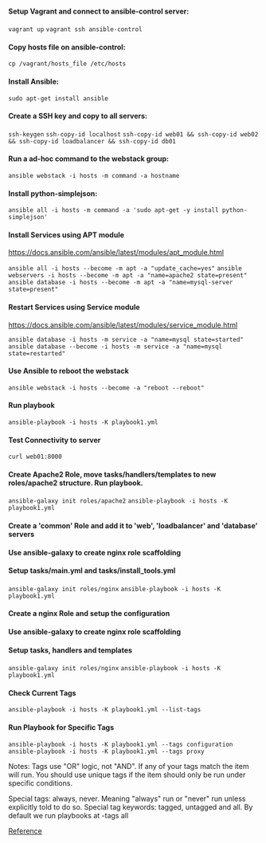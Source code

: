  #### Setup Vagrant and connect to ansible-control server:

 `vagrant up` 
 `vagrant ssh ansible-control`
 
 #### Copy hosts file on ansible-control:

`cp /vagrant/hosts_file /etc/hosts`

 #### Install Ansible:

`sudo apt-get install ansible`

 #### Create a SSH key and copy to all servers:

`ssh-keygen`
`ssh-copy-id localhost`
`ssh-copy-id web01 && ssh-copy-id web02 && ssh-copy-id loadbalancer && ssh-copy-id db01`

 #### Run a ad-hoc command to the webstack group:
 
`ansible webstack -i hosts -m command -a hostname`

 #### Install python-simplejson:
 
`ansible all -i hosts -m command -a 'sudo apt-get -y install python-simplejson' `


 #### Install Services using APT module
https://docs.ansible.com/ansible/latest/modules/apt_module.html

`ansible all -i hosts --become -m apt -a "update_cache=yes"`
`ansible webservers -i hosts --become -m apt -a "name=apache2 state=present"`
`ansible database -i hosts --become -m apt -a "name=mysql-server state=present" `

 #### Restart Services using Service module
https://docs.ansible.com/ansible/latest/modules/service_module.html

`ansible database -i hosts -m service -a "name=mysql state=started"`
`ansible database --become -i hosts -m service -a "name=mysql state=restarted"`

 #### Use Ansible to reboot the webstack
`ansible webstack -i hosts --become -a "reboot --reboot"`

#### Run playbook
`ansible-playbook -i hosts -K playbook1.yml`

#### Test Connectivity to server
`curl web01:8000`


#### Create Apache2 Role, move tasks/handlers/templates to new roles/apache2 structure. Run playbook.
`ansible-galaxy init roles/apache2`
`ansible-playbook -i hosts -K playbook1.yml`

#### Create a 'common' Role and add it to 'web', 'loadbalancer' and 'database' servers
#### Use ansible-galaxy to create nginx role scaffolding
#### Setup tasks/main.yml and tasks/install_tools.yml

`ansible-galaxy init roles/nginx`
`ansible-playbook -i hosts -K playbook1.yml`

#### Create a nginx Role and setup the configuration
#### Use ansible-galaxy to create nginx role scaffolding
#### Setup tasks, handlers and templates

`ansible-galaxy init roles/nginx`
`ansible-playbook -i hosts -K playbook1.yml`

#### Check Current Tags

`ansible-playbook -i hosts -K playbook1.yml --list-tags`

#### Run Playbook for Specific Tags

`ansible-playbook -i hosts -K playbook1.yml --tags configuration`
`ansible-playbook -i hosts -K playbook1.yml --tags proxy`

Notes:
Tags use "OR" logic, not "AND". If any of your tags match the item will run. You should use unique tags if the item should only be run under specific conditions.

Special tags: always, never. Meaning "always" run or "never" run unless explicitly told to do so. Special tag keywords: tagged, untagged and all. By default we run playbooks at -tags all

[Reference](https://github.com/bradmorg/ansible-labs)
